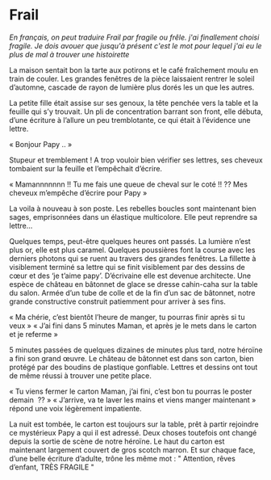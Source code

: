 # Frail

*En français, on peut traduire Frail par fragile ou frêle. j'ai finallement choisi fragile. Je dois avouer que jusqu'à présent c'est le mot pour lequel j'ai eu le plus de mal à trouver une histoirette*


La maison sentait bon la tarte aux potirons et le café fraîchement moulu en train de couler. Les grandes fenêtres de la pièce laissaient rentrer le soleil d’automne, cascade de rayon de lumière plus dorés les un que les autres.

La petite fille était assise sur ses genoux, la tête penchée vers la table et la feuille qui s’y trouvait. Un pli de concentration barrant son front, elle débuta, d’une écriture à l’allure un peu tremblotante, ce qui était à l’évidence une lettre.

« Bonjour Papy .. »

Stupeur et tremblement ! A trop vouloir bien vérifier ses lettres, ses cheveux tombaient sur la feuille et l’empêchait d’écrire.

« Mamannnnnnn !! Tu me fais une queue de cheval sur le coté !! ?? Mes cheveux m’empêche d’écrire pour Papy »

La voila à nouveau à son poste. Les rebelles boucles sont maintenant bien sages, emprisonnées dans un élastique multicolore. Elle peut reprendre sa lettre…

Quelques temps, peut-être quelques heures ont passés. La lumière n’est plus or, elle est plus caramel. Quelques poussières font la course avec les derniers photons qui se ruent au travers des grandes fenêtres. La fillette à visiblement terminé sa lettre qui se finit visiblement par des dessins de cœur et des ‘je t’aime papy’. D’écrivaine elle est devenue architecte. Une espèce de château en bâtonnet de glace se dresse cahin-caha sur la table du salon. Armée d’un tube de colle et de la fin d’un sac de bâtonnet, notre grande constructive construit patiemment pour arriver à ses fins.

« Ma chérie, c’est bientôt l’heure de manger, tu pourras finir après si tu veux »
« J’ai fini dans 5 minutes Maman, et après je le mets dans le carton et je referme »

5 minutes passées de quelques dizaines de minutes plus tard, notre héroïne a fini son grand œuvre. Le château de bâtonnet est dans son carton, bien protégé par des boudins de plastique gonflable. Lettres et dessins ont tout de même réussi à trouver une petite place.

« Tu viens fermer le carton Maman, j’ai fini, c’est bon tu pourras le poster demain  ?? »
« J’arrive, va te laver les mains et viens manger maintenant » répond une voix légèrement impatiente.

La nuit est tombée, le carton est toujours sur la table, prêt à partir rejoindre ce mystérieux Papy a qui il est adressé. Deux choses toutefois ont changé depuis la sortie de scène de notre héroïne. Le haut du carton est maintenant largement couvert de gros scotch marron. Et sur chaque face, d’une belle écriture d’adulte, trône les même mot : " Attention, rêves d’enfant, TRÈS FRAGILE "
